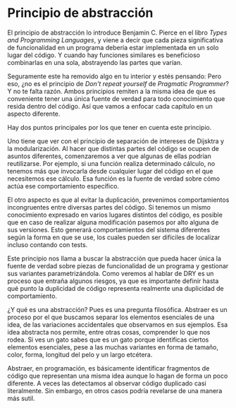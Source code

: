 # Principio de abstracción

El principio de abstracción lo introduce Benjamin C. Pierce en el libro _Types and Programming Languages_, y viene a decir que cada pieza significativa de funcionalidad en un programa debería estar implementada en un solo lugar del código. Y cuando hay funciones similares es beneficioso combinarlas en una sola, abstrayendo las partes que varían.

Seguramente este ha removido algo en tu interior y estés pensando: Pero eso, ¿no es el principio de _Don't repeat yourself_ de _Pragmatic Programmer_? Y no te falta razón. Ambos principios remiten a la misma idea de que es conveniente tener una única fuente de verdad para todo conocimiento que resida dentro del código. Así que vamos a enfocar cada capítulo en un aspecto diferente.

Hay dos puntos principales por los que tener en cuenta este principio.

Uno tiene que ver con el principio de separación de intereses de Dijsktra y la modularización. Al hacer que distintas partes del código se ocupen de asuntos diferentes, comenzaremos a ver que algunas de ellas podrían reutilizarse. Por ejemplo, si una función realiza determinado cálculo, no tenemos más que invocarla desde cualquier lugar del código en el que necesitemos ese cálculo. Esa función es la fuente de verdad sobre cómo actúa ese comportamiento específico.

El otro aspecto es que al evitar la duplicación, prevenimos comportamientos incongruentes entre diversas partes del código. Si tenemos un mismo conocimiento expresado en varios lugares distintos del código, es posible que en caso de realizar alguna modificación pasemos por alto alguna de sus versiones. Esto generará comportamientos del sistema diferentes según la forma en que se use, los cuales pueden ser difíciles de localizar incluso contando con tests.

Este principio nos llama a buscar la abstracción que pueda hacer única la fuente de verdad sobre piezas de funcionalidad de un programa y gestionar sus variantes parametrizándola. Como veremos al hablar de DRY es un proceso que entraña algunos riesgos, ya que es importante definir hasta qué punto la duplicidad de código representa realmente una duplicidad de comportamiento.

¿Y qué es una abstracción? Pues es una pregunta filosófica. Abstraer es un proceso por el que buscamos separar los elementos esenciales de una idea, de las variaciones accidentales que observamos en sus ejemplos. Esa idea abstracta nos permite, entre otras cosas, comprender lo que nos rodea. Si ves un gato sabes que es un gato porque identificas ciertos elementos esenciales, pese a las muchas variantes en forma de tamaño, color, forma, longitud del pelo y un largo etcétera.

Abstraer, en programación, es básicamente identificar fragmentos de código que representan una misma idea aunque lo hagan de forma un poco diferente. A veces las detectamos al observar código duplicado casi literalmente. Sin embargo, en otros casos podría revelarse de una manera más sutil. 
